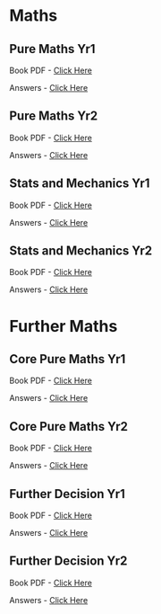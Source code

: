 # Maths
## Pure Maths Yr1 ##
Book PDF - [Click Here](https://www.scribd.com/document/465737654/Pure1?secret_password=JLW8Dmo3vraTOaKZk3Mr#fullscreen&from_embed)

Answers - [Click Here](https://www.physicsandmathstutor.com/maths-revision/solutionbanks/edexcel-pure-maths-year-1/)

## Pure Maths Yr2 ##
Book PDF - [Click Here](https://www.scribd.com/document/465737683/Pure2?secret_password=OhWelukoK8PnqyGSgrZZ#fullscreen&from_embed)

Answers - [Click Here](https://www.physicsandmathstutor.com/maths-revision/solutionbanks/edexcel-pure-maths-year-2/)

## Stats and Mechanics Yr1 ##
Book PDF - [Click Here](https://www.scribd.com/document/465737625/StatsMechanics1?secret_password=jTIfRKiCCw8CBKSqCwmO#fullscreen&from_embed)

Answers - [Click Here](https://www.physicsandmathstutor.com/maths-revision/solutionbanks/edexcel-statistics-mechanics-year-1/)

## Stats and Mechanics Yr2 ##
Book PDF - [Click Here](https://www.scribd.com/document/465737667/StatsMechanics2?secret_password=0ZZHwY7xOca3oIyk1tSB#fullscreen&from_embed)

Answers - [Click Here](https://www.physicsandmathstutor.com/maths-revision/solutionbanks/edexcel-statistics-mechanics-year-2/)

# Further Maths #
## Core Pure Maths Yr1 ##
Book PDF - [Click Here](https://www.scribd.com/document/465737591/FMCorePure1?secret_password=eWRqfL0XNfYJ6wFKrBnc#fullscreen&from_embed)

Answers - [Click Here](https://www.physicsandmathstutor.com/maths-revision/solutionbanks/edexcel-core-pure-maths-1/)

## Core Pure Maths Yr2 ##
Book PDF - [Click Here](https://www.scribd.com/document/465737630/FMCorePure2?secret_password=uQY8NG8RZOGjEfToidfK#fullscreen&from_embed)

Answers - [Click Here](https://www.physicsandmathstutor.com/maths-revision/solutionbanks/edexcel-core-pure-maths-2/)

## Further Decision Yr1 ##
Book PDF - [Click Here](https://www.scribd.com/document/465737617/FmDecision1?secret_password=3p9mzZHFkddVA9FcQjhn#fullscreen&from_embed)

Answers - [Click Here](https://www.physicsandmathstutor.com/maths-revision/solutionbanks/edexcel-further-statistics-1/)

## Further Decision Yr2 ##
Book PDF - [Click Here](https://www.scribd.com/document/465737584/FmDecision2?secret_password=7uv3QvvU7j7yAtAe1LRI#fullscreen&from_embed)

Answers - [Click Here](https://www.physicsandmathstutor.com/maths-revision/solutionbanks/edexcel-further-statistics-2/)
